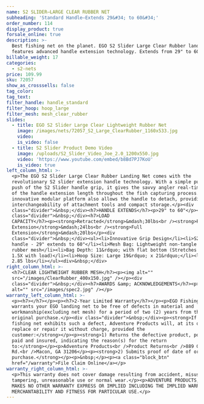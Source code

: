 ```yaml
---
name: S2 SLIDER—LARGE CLEAR RUBBER NET
subheading: 'Standard Handle—Extends 29&#34; to 60&#34;'
order_number: 114
display_product: true
forsale_online: true
description: >-
  Best fishing net on the planet. EGO S2 Slider Large Clear Rubber landing net
  features advanced handle extension technology. Extends from 29" to 60"
billable_weight: 17
categories:
  - s2-nets
price: 109.99
sku: 72057
show_as_crosssells: false
tag_color:
tag_text:
filter_handle: handle_standard
filter_hoop: hoop_large
filter_mesh: mesh_clear_rubber
slides:
  - title: EGO S2 Slider Large Clear Lightweight Rubber Net
    image: /images/nets/72057_S2_Large_ClearRubber_1160x533.jpg
    video:
    is_video: false
  - title: S2 Slider Product Demo Video
    image: /uploads/S2_Slider_Video_Joe_2.0_1200x550.jpg
    video: 'https://www.youtube.com/embed/b8Bd7PJ7KoU'
    is_video: true
left_column_html: >-
  <p>The EGO S2 Slider Large Clear Rubber Landing Net comes with the
  revolutionary S2 slider extension handle technology. With a simple pull or
  push of the S2 Slider handle grip, it gives the savvy angler real-time control
  of the handle extension length throughout the fish capturing process. The
  innovative modular platform also allows the handle to detach, providing
  interchangeability of attachment tools and compact storage.</p><div
  class="divider">&nbsp;</div><h7>HANDLE EXTENDS</h7><p>29" to 60"</p><div
  class="divider">&nbsp;</div><h7>LOAD
  CAPACITY</h7><p><strong>Retracted</strong>&mdash;30lbs<br /><strong>Partial
  Extension</strong>&mdash;24lbs<br /><strong>Full
  Extension</strong>&mdash;20lbs</p><div
  class="divider">&nbsp;</div><ul><li>Innovative Grip Design</li><li>S2 Slider
  handle - 29" extends to 60"</li><li>Mesh Bag: Lightweight non-tangle clear
  rubber mesh</li><li>Bag Depth: 11&rdquo; with flat bottom (Stretches up to
  1.5X with load)</li><li>Hoop Size: Large 19&rdquo; x 21&rdquo;</li><li>Weight:
  2.85 lbs</li></ul><div>&nbsp;</div>
right_column_html: >-
  <h7>CLEAR LIGHTWEIGHT RUBBER MESH</h7><p><img alt=""
  src="/images/ClearRubber_400x150.jpg" /></p><div
  class="divider">&nbsp;</div><h7>AWARDS &amp; ACKNOWLEDGEMENTS</h7><p><img
  alt="" src="/images/spec2.jpg" /></p>
warranty_left_column_html: >-
  <p><h7></h7></p><p><h7>2-Year Limited Warranty</h7></p><p>EGO Fishing Gear
  warrants your EGO landing net to be free of defects in material and
  workmanship(excluding net mesh) for a period of two (2) years from the date of
  original purchase.</p><div class="divider">&nbsp;</div><p><strong>If your EGO
  fishing net exhibits such a defect, Adventure Products will, at its option,
  replace or repair it without charge, provided the
  customer:</strong></p><p><strong>1) Returns the defective product, postage
  paid and insured, indicating the reason(s) for the return
  to:</strong></p><p>Adventure Products<br />Product Returns<br />889 Guy Paine
  Rd.<br />Macon, GA 31206</p><p><strong>2) Submits proof of date of original
  purchase.</strong></p><p>&nbsp;</p><p><a class="block_btn"
  href="/warranty">File Claim Online</a></p>
warranty_right_column_html: >-
  <p>This warranty does not cover damage resulting from accident, misuse, abuse,
  tampering, unreasonable use or normal wear.</p><p>ADVENTURE PRODUCTS, INC.
  MAKES NO OTHER WARRANTY EXPRESS OR IMPLIED INCLUDING THE IMPLIED WARRANTIES OF
  MERCHANTABILITY AND FITNESS FOR PARTICULAR USE.</p>
---
```


